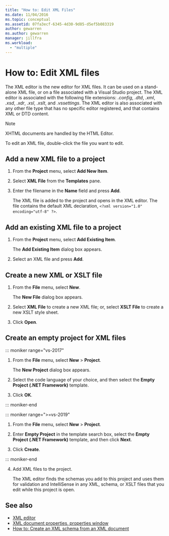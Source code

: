 ```yaml
---
title: "How to: Edit XML Files"
ms.date: 11/04/2016
ms.topic: conceptual
ms.assetid: 07fa3ecf-6345-4d30-9d85-d5ef5b083319
author: gewarren
ms.author: gewarren
manager: jillfra
ms.workload:
  - "multiple"
---
```

# How to: Edit XML files

The XML editor is the new editor for XML files. It can be used on a stand-alone XML file, or on a file associated with a Visual Studio project. The XML editor is associated with the following file extensions: *.config*, *.dtd*, *.xml*, *.xsd*, *.xdr*, *.xsl*, *.xslt*, and *.vssettings*. The XML editor is also associated with any other file type that has no specific editor registered, and that contains XML or DTD content.

> [!NOTE]
> XHTML documents are handled by the HTML Editor.

To edit an XML file, double-click the file you want to edit.

## Add a new XML file to a project

1. From the **Project** menu, select **Add New Item**.

2. Select **XML File** from the **Templates** pane.

3. Enter the filename in the **Name** field and press **Add**.

   The XML file is added to the project and opens in the XML editor. The file contains the default XML declaration, `<?xml version="1.0" encoding="utf-8" ?>`.

## Add an existing XML file to a project

1. From the **Project** menu, select **Add Existing Item**.

   The **Add Existing Item** dialog box appears.

2. Select an XML file and press **Add**.

## Create a new XML or XSLT file

1. From the **File** menu, select **New**.

   The **New File** dialog box appears.

2. Select **XML File** to create a new XML file; or, select **XSLT File** to create a new XSLT style sheet.

3. Click **Open**.

## Create an empty project for XML files

::: moniker range="vs-2017"

1. From the **File** menu, select **New** > **Project**.

   The **New Project** dialog box appears.

2. Select the code language of your choice, and then select the **Empty Project (.NET Framework)** template.

3. Click **OK**.

::: moniker-end

::: moniker range=">=vs-2019"

1. From the **File** menu, select **New** > **Project**.

2. Enter **Empty Project** in the template search box, select the **Empty Project (.NET Framework)** template, and then click **Next**.

3. Click **Create**.

::: moniker-end

4. Add XML files to the project.

   The XML editor finds the schemas you add to this project and uses them for validation and IntelliSense in any XML, schema, or XSLT files that you edit while this project is open.

## See also

- [XML editor](../xml-tools/xml-editor.md)
- [XML document properties, properties window](../xml-tools/xml-document-properties-properties-window.md)
- [How to: Create an XML schema from an XML document](../xml-tools/how-to-create-an-xml-schema-from-an-xml-document.md)